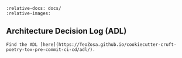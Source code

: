```{include} akm/index.md
:relative-docs: docs/
:relative-images:
```

Architecture Decision Log (ADL)
----
```{note}
Find the ADL [here](https://TeoZosa.github.io/cookiecutter-cruft-poetry-tox-pre-commit-ci-cd/adl/).
```
